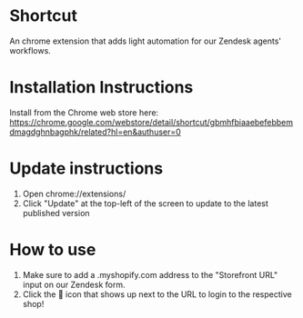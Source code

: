 # Shortcut
An chrome extension that adds light automation for our Zendesk agents' workflows.

# Installation Instructions

Install from the Chrome web store here: https://chrome.google.com/webstore/detail/shortcut/gbmhfbiaaebefebbemdmagdghnbagphk/related?hl=en&authuser=0

# Update instructions

1. Open chrome://extensions/
2. Click "Update" at the top-left of the screen to update to the latest published version


# How to use

1. Make sure to add a .myshopify.com address to the "Storefront URL" input on our Zendesk form. 
2. Click the 🔎 icon that shows up next to the URL to login to the respective shop! 
